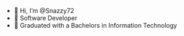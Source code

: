 - 👋 Hi, I’m @Snazzy72
- 👀 Software Developer
- 🌱 Graduated with a Bachelors in Information Technology

<!---
Snazzy72/Snazzy72 is a ✨ special ✨ repository because its `README.md` (this file) appears on your GitHub profile.
You can click the Preview link to take a look at your changes.
--->
